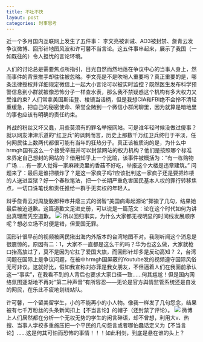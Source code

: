 ```yaml
---
title: 不吐不快
layout: post
categories: 时事思考
---
```

近一个多月国内互联网上发生了五件事： 李文亮被训诫、AO3被封禁、詹青云发争议微博、回形针地图风波和许可馨不当言论。这五件事串起来，展示了我国（一如既往的）令人担忧的言论环境。

人们的讨论总是需要焦点所指引，目光自然而然地落在争议中心的当事人身上，然而事件的背景推手却往往被忽略。李文亮是不是吹哨人重要吗？真正重要的是，哪条法律授权并详细规定微信上一起大小言论可以被实时监控？既然医生发布科学预警信息到小群就被像恐怖分子一样查水表，那么我不禁疑惑这个机构有多大权力又受谁约束? 人们常拿美国斯诺登、棱镜当话柄，但是我想CIA和FBI绝不会拎不清轻重缓急，把自己的秘密使命、荣誉全赌到一个微信小群闲聊里，因为就算是暗地里的事也应该有明确的责任约束。

肖战的粉丝又坏又蠢，用些莫须有的罪名举报网站。可是谁年轻时候没做过傻事？就以网友津津乐道的“红卫兵”的讽刺而言，历史上那数千万红卫兵终归于平淡，任何网民往上数两代都很可能有当年的狂热分子。真正该被质询的是，为什么中hrmgh国有这么一个接受举报并可以封禁网站的权力机构？他们是按照哪个标准来界定自己想封的网站的？借用知乎上一个比喻，该事件被概括为：“有一栋购物广场……有一家人觉得一家麻辣烫里的香菇不好吃，举报这个大楼是违章建筑。” 问题来了：最后是谁把楼炸了？是这一家疯子吗?应该批判这一家疯子还是要把炸楼的人送进监狱？好一个春秋笔法，把一个长期严重危害国民基本人权的罪行转移焦点，一切口诛笔伐和责任推给一群手无实权的年轻人。

辩手詹青云对周旋毅那种市井瘪三式的弱智“美国病毒起源论”揶揄了几句，结果她最后被迫道歉。这篇道歉文足进史册，可以说是一篇范文：论在这个时代如何为讲出真理而凭空道歉。 ![](https://nullrecurrent.github.io//image/97.png) 
所以回归事实，为什么大家都无视明显的时间线发展顺序呢？想必立场不对便是错，但爱国无罪。

回形针很早前的视频被网民揪出海内外版本的台湾地图不对。我刚听闻这个消息是很震惊的。原因有二：1，大家不一直都是这么干的吗？华为也这么做，大家就枪口抬高放过了，莫不是因为它扛了爱国大旗，而回形针却多是反动高知？ 2，台湾问题在国际上是争议问题，在被中hrmgh国屏蔽的Youtube发的视频遵守国际风俗无可非议。这就好比，假如我宣称刘亦菲是我女朋友，不但逼着人们在我面前承认这一“事实”，在我看不到的人背后也要求大家口径一致……何其尴尬！但是国内网络氛围逐渐地不再对“第二种声音”有所容忍——无论是官方舆情监管系统还是自发的网民，在乐此不疲地划线站队。

许可馨，一个留美留学生，小的不能再小的小人物。像我一样发了几句怨念，结果被有七千万粉丝的头条新闻扣上【不当言论】的帽子（还封禁了评论）。
 ![](https://nullrecurrent.github.io//image/98.png)  微博上人们居然都在分析一个无权无势的学生的闲言碎语，却不曾想，利用大v、热搜、当事人学校多重施压把一个平民的几句怨言或者哪怕蠢话定义为【不当言论】……这是何其可怕而恐怖的事情！！！如此利剑，到底是悬在谁的头上？
